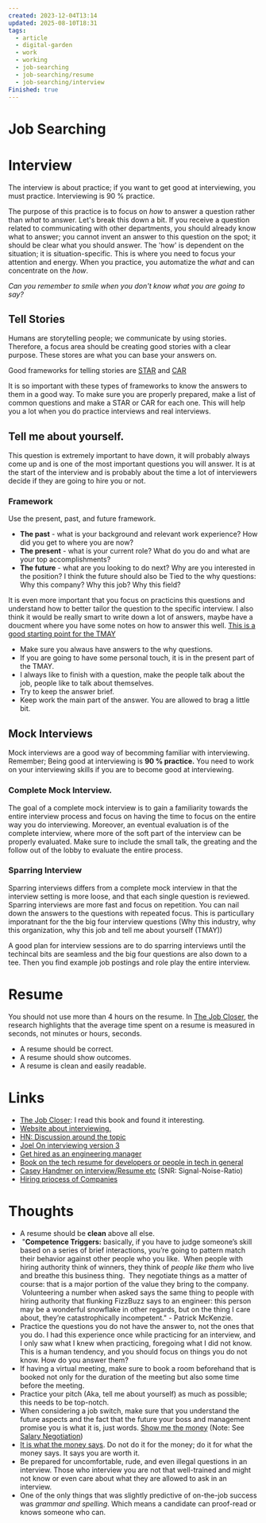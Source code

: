 ```yaml
---
created: 2023-12-04T13:14
updated: 2025-08-10T18:31
tags:
  - article
  - digital-garden
  - work
  - working
  - job-searching
  - job-searching/resume
  - job-searching/interview
Finished: true
---
```

# Job Searching 


# Interview
The interview is about practice; if you want to get good at interviewing, you must practice. Interviewing is 90 % practice. 

The purpose of this practice is to focus on *how* to answer a question rather than *what* to answer. Let's break this down a bit. If you receive a question related to communicating with other departments, you should already know what to answer; you cannot invent an answer to this question on the spot; it should be clear what you should answer. The 'how' is dependent on the situation; it is situation-specific. This is where you need to focus your attention and energy. When you practice, you automatize the *what* and can concentrate on the *how*.

*Can you remember to smile when you don't know what you are going to say?*
## Tell Stories
Humans are storytelling people; we communicate by using stories. Therefore, a focus area should be creating good stories with a clear purpose. These stores are what you can base your answers on. 

Good frameworks for telling stories are [STAR](https://uk.indeed.com/career-advice/interviewing/star-technique) and [CAR](https://thehiredguns.com/car-technique-secret-interviewing-weapon/)

It is so important with these types of frameworks to know the answers to them in a good way. To make sure you are properly prepared, make a list of common questions and make a STAR or CAR for each one. This will help you a lot when you do practice interviews and real interviews. 

## Tell me about yourself. 
This question is extremely important to have down, it will probably always come up and is one of the most important questions you will answer. It is at the start of the interview and is probably about the time a lot of interviewers decide if they are going to hire you or not. 

### Framework
Use the present, past, and future framework. 
- **The past** - what is your background and relevant work experience? How did you get to where you are now?
- **The present** - what is your current role? What do you do and what are your top accomplishments?
- **The future** - what are you looking to do next? Why are you interested in the position? I think the future should also be Tied to the why questions: Why this company? Why this job? Why this field?

It is even more important that you focus on practicins this questions and understand how to better tailor the question to the specific interview. I also think it would be really smart to write down a lot of answers, maybe have a doucment where you have some notes on how to answer this well. 
[This is a good starting point for the TMAY](https://novoresume.com/career-blog/tell-me-about-yourself)

- Make sure you alwaus have answers to the why questions. 
- If you are going to have some personal touch, it is in the present part of the TMAY. 
- I always like to finish with a question, make the people talk about the job, people like to talk about themselves. 
- Try to keep the answer brief. 
- Keep work the main part of the answer. You are allowed to brag a little bit. 

## Mock Interviews
Mock interviews are a good way of becomming familiar with interviewing. Remember; Being good at interviewing is **90 % practice.**  You need to work on your interviewing skills if you are to become good at interviewing. 

### Complete Mock Interview. 
The goal of a complete mock interview is to gain a familiarity towards the entire interview process and focus on having the time to focus on the entire way you do interviewing. Moreover, an eventual evaluation is of the complete interview, where more of the soft part of the interview can be properly evaluated.  Make sure to include the small talk, the greating and the follow out of the lobby to evaluate the entire process. 

### Sparring Interview
Sparring interviews differs from a complete mock interview in that the interview setting is more loose, and that each single question is reviewed. 
Sparring interviews are more fast and focus on repetition. You can nail down the answers to the questions with repeated focus. This is particullary imporatnant for the the big four interview questions (Why this industry, why this organization, why this job and tell me about yourself (TMAY))

A good plan for interview sessions are to do sparring interviews until the techincal bits are seamless and the big four questions are also down to a tee. Then you find example job postings and role play the entire interview.
# Resume
You should not use more than 4 hours on the resume. In [The Job Closer](../../Books/Book%20Reviews/Work/Jobs/The%20Job%20Closer.md), the research highlights that the average time spent on a resume is measured in seconds, not minutes or hours, seconds. 
- A resume should be correct.
- A resume should show outcomes.
- A resume is clean and easily readable. 

# Links
- [The Job Closer](../../Books/Book%20Reviews/Work/Jobs/The%20Job%20Closer.md): I read this book and found it interesting.
- [Website about interviewing.](https://interviewing.io/)
- [HN: Discussion around the topic](https://news.ycombinator.com/item?id=17776596) 
- [Joel On interviewing version 3](https://www.joelonsoftware.com/2006/10/25/the-guerrilla-guide-to-interviewing-version-30/)
- [Get hired as an engineering manager](https://peterszasz.com/get-hired-as-an-engineering-manager-part-1-capturing-your-preferences/)
- [Book on the tech resume for developers or people in tech in general](https://thetechresume.com/?ref=peterszasz.com)
- [Casey Handmer on interview/Resume etc](https://caseyhandmer.wordpress.com/2022/03/22/maximizing-resume-snr/) (SNR: Signal-Noise-Ratio)
- [Hiring priocess of Companies](https://ethanding.substack.com/p/every-company-has-the-same-hiring)
# Thoughts 
- A resume should be **clean** above all else. 
-  "**Competence Triggers:** basically, if you have to judge someone’s skill based on a series of brief interactions, you’re going to pattern match their behavior against other people who you like.  When people with hiring authority think of winners, they think of _people like them_ who live and breathe this business thing.  They negotiate things as a matter of course: that is a major portion of the value they bring to the company.  Volunteering a number when asked says the same thing to people with hiring authority that flunking FizzBuzz says to an engineer: this person may be a wonderful snowflake in other regards, but on the thing I care about, they’re catastrophically incompetent." - Patrick McKenzie.
- Practice the questions you do not have the answer to, not the ones that you do. I had this experience once while practicing for an interview, and I only saw what I knew when practicing, foregoing what I did not know. This is a human tendency, and you should focus on things you do not know. How do you answer them? 
- If having a virtual meeting, make sure to book a room beforehand that is booked not only for the duration of the meeting but also some time before the meeting. 
- Practice your pitch (Aka, tell me about yourself) as much as possible; this needs to be top-notch.
- When considering a job switch, make sure that you understand the future aspects and the fact that the future your boss and management promise you is what it is, just words.  [Show me the money](https://youtu.be/FFrag8ll85w?t=44) (Note: See [Salary Negotiation](Salary%20Negotiation.md))
- [It is what the money says](https://youtu.be/s8uL7qtyeGI?t=118). Do not do it for the money; do it for what the money says. It says you are worth it. 
- Be prepared for uncomfortable, rude, and even illegal questions in an interview. Those who interview you are not that well-trained and might not know or even care about what they are allowed to ask in an interview. 
- One of the only things that was slightly predictive of on-the-job success was *grammar and spelling*. Which means a candidate can proof-read or knows someone who can.
